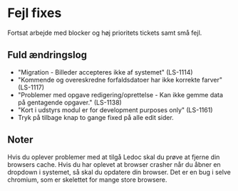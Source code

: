 # Fejl fixes
Fortsat arbejde med blocker og høj prioritets tickets samt små fejl.

## Fuld ændringslog
 - "Migration - Billeder accepteres ikke af systemet" (LS-1114)
 - "Kommende og overeskredne forfaldsdatoer har ikke korrekte farver" (LS-1117)
 - "Problemer med opgave redigering/oprettelse - Kan ikke gemme data på gentagende opgaver." (LS-1138)
 - "Kort i udstyrs modul er for development purposes only" (LS-1161)
 - Tryk på tilbage knap to gange fixed på alle edit sider.

## Noter
Hvis du oplever problemer med at tilgå Ledoc skal du prøve at fjerne din browsers cache. 
Hvis du har oplevet at browser crasher når du åbner en dropdown i systemet, så skal du opdatere din browser. Det er en bug i selve chromium, som er skelettet for mange store browsere.
